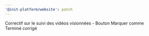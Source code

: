 ```yaml
---
'@init-platform/website': patch
---
```


Correctif sur le suivi des vidéos visionnées - Bouton Marquer comme Terminé corrigé
